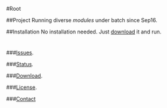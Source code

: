 #Root


##Project
Running diverse _modules_ under batch since Sep16. 


##Installation
No installation needed. Just [download](https://github.com/GijonDev/Root#download) it and run.

#

###[Issues](https://github.com/GijonDev/Root/issues).

###[Status](http://www.github.com/gijondev/root/projects).

###[Download](http://www.github.com/GijonDev/Root/releases).

###[License](https://github.com/GijonDev/Root/blob/master/LICENSE.md).


###[Contact](http://www.twitter.com/GijonDev)

